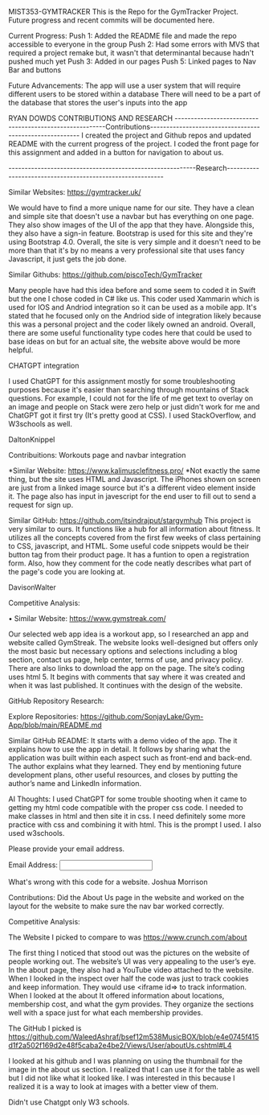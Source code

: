 
MIST353-GYMTRACKER
This is the Repo for the GymTracker Project. Future progress and recent commits will be documented here.

Current Progress: Push 1: Added the README file and made the repo accessible to everyone in the group Push 2: Had some errors with MVS that required a project remake but, it wasn't that determinantal because hadn't pushed much yet Push 3: Added in our pages Push 5: Linked pages to Nav Bar and buttons

Future Advancements: The app will use a user system that will require different users to be stored within a database There will need to be a part of the database that stores the user's inputs into the app

RYAN DOWDS CONTRIBUTIONS AND RESEARCH --------------------------------------------------------Contributions-------------------------------------------------------- I created the project and Github repos and updated README with the current progress of the project. I coded the front page for this assignment and added in a button for navigation to about us.

----------------------------------------------------------Research----------------------------------------------------------

Similar Websites: https://gymtracker.uk/

We would have to find a more unique name for our site. They have a clean and simple site that doesn't use a navbar but has everything on one page. They also show images of the UI of the app that they have. Alongside this, they also have a sign-in feature. Bootstrap is used for this site and they're using Bootstrap 4.0. Overall, the site is very simple and it doesn't need to be more than that it's by no means a very professional site that uses fancy Javascript, it just gets the job done.

Similar Githubs: https://github.com/piscoTech/GymTracker

Many people have had this idea before and some seem to coded it in Swift but the one I chose coded in C# like us. This coder used Xammarin which is used for IOS and Andriod integration so it can be used as a mobile app. It's stated that he focused only on the Andriod side of integration likely because this was a personal project and the coder likely owned an android. Overall, there are some useful functionality type codes here that could be used to base ideas on but for an actual site, the website above would be more helpful.

CHATGPT integration

I used ChatGPT for this assignment mostly for some troubleshooting purposes because it's easier than searching through mountains of Stack questions. For example, I could not for the life of me get text to overlay on an image and people on Stack were zero help or just didn't work for me and ChatGPT got it first try (It's pretty good at CSS). I used StackOverflow, and W3schools as well.

DaltonKnippel

Contribuitions: Workouts page and navbar integration

*Similar Website: https://www.kalimusclefitness.pro/ *Not exactly the same thing, but the site uses HTML and Javascript. The iPhones shown on screen are just from a linked image source but it's a different video element inside it. The page also has input in javescript for the end user to fill out to send a request for sign up.

Similar GitHub: https://github.com/itsindrajput/stargymhub This project is very similar to ours. It functions like a hub for all information about fitness. It utilizes all the concepts covered from the first few weeks of class pertaining to CSS, javascript, and HTML. Some useful code snippets would be their button tag from their product page. It has a funtion to open a registration form. Also, how they comment for the code neatly describes what part of the page's code you are looking at.

DavisonWalter

Competitive Analysis:

• Similar Website: https://www.gymstreak.com/

Our selected web app idea is a workout app, so I researched an app and website called GymStreak. The website looks well-designed but offers only the most basic but necessary options and selections including a blog section, contact us page, help center, terms of use, and privacy policy. There are also links to download the app on the page. The site’s coding uses html 5. It begins with comments that say where it was created and when it was last published. It continues with the design of the website.

GitHub Repository Research:

Explore Repositories: https://github.com/SonjayLake/Gym-App/blob/main/README.md

Similar GitHub README: It starts with a demo video of the app. The it explains how to use the app in detail. It follows by sharing what the application was built within each aspect such as front-end and back-end. The author explains what they learned. They end by mentioning future development plans, other useful resources, and closes by putting the author’s name and LinkedIn information.

AI Thoughts:
I used ChatGPT for some trouble shooting when it came to getting my html code compatible with the proper css code. I needed to make classes in html and then site it in css. I need definitely some more practice with css and combining it with html. This is the prompt I used. I also used w3schools.

<title>Contact Us</title>
Please provide your email address.

Email Address:
    <input type="email" id="email" name="email"><br />

</form>
What's wrong with this code for a website.
Joshua Morrison

Contributions: Did the About Us page in the website and worked on the layout for the website to make sure the nav bar worked correctly.

Competitive Analysis:

The Website I picked to compare to was https://www.crunch.com/about

The first thing I noticed that stood out was the pictures on the website of people working out. The website’s UI was very appealing to the user’s eye. In the about page, they also had a YouTube video attached to the website. When I looked in the inspect over half the code was just to track cookies and keep information. They would use <iframe id=> to track information. When I looked at the about It offered information about locations, membership cost, and what the gym provides. They organize the sections well with a space just for what each membership provides.

The GitHub I picked is https://github.com/WaleedAshraf/bsef12m538MusicBOX/blob/e4e0745f415d1f2a502f169d2e48f5caba2e4be2/Views/User/aboutUs.cshtml#L4

I looked at his github and I was planning on using the thumbnail for the image in the about us section. I realized that I can use it for the table as well but I did not like what it looked like. I was interested in this because I realized it is a way to look at images with a better view of them.

Didn't use Chatgpt only W3 schools.
